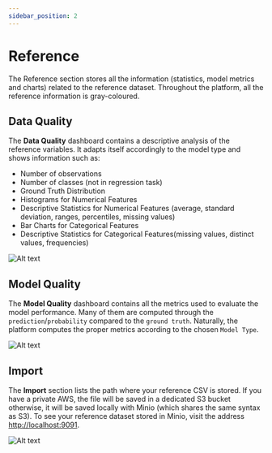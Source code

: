 ```yaml
---
sidebar_position: 2
---
```


# Reference
The Reference section stores all the information (statistics, model metrics and charts) related to the reference dataset. Throughout the platform, all the reference information is gray-coloured. 


## Data Quality
The **Data Quality** dashboard contains a descriptive analysis of the reference variables. It adapts itself accordingly to the model type and shows information such as:

- Number of observations
- Number of classes (not in regression task)
- Ground Truth Distribution
- Histograms for Numerical Features
- Descriptive Statistics for Numerical Features (average, standard deviation, ranges, percentiles, missing values)
- Bar Charts for Categorical Features
- Descriptive Statistics for Categorical Features(missing values, distinct values, frequencies)

![Alt text](/img/reference/reference-data-quality.png "Reference Data Quality")


## Model Quality

The **Model Quality** dashboard contains all the metrics used to evaluate the model performance. Many of them are computed through the `prediction`/`probability` compared to the `ground truth`. Naturally, the platform computes the proper metrics according to the chosen `Model Type`. 

![Alt text](/img/reference/reference-model-quality.png "Reference Modela Quality")


## Import

The **Import** section lists the path where your reference CSV is stored. If you have a private AWS, the file will be saved in a dedicated S3 bucket otherwise, it will be saved locally with Minio (which shares the same syntax as S3).
To see your reference dataset stored in Minio, visit the address [http://localhost:9091](http://localhost:9091).

![Alt text](/img/reference/reference-import.png "Reference Import")

